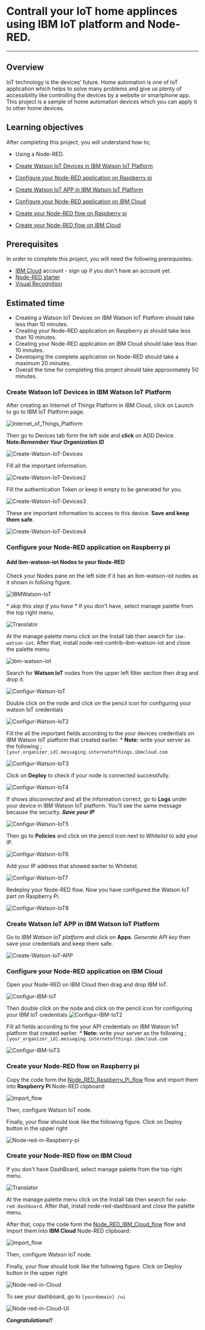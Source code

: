 # Contrall your IoT home applinces using IBM IoT platform and Node-RED.
----------------------------------------------------------------------------------------------------

## Overview

IoT technology is the devices’ future. Home automation is one of IoT application which helps to solve many problems and give us plenty of accessibility like controlling the devices by a website or smartphone app. This project is a sample of home automation devices which you can apply it to other home devices. 




## Learning objectives
After completing this project, you will understand how to;
- Using a Node-RED.

- [Create Watson IoT Devices in IBM Watson IoT Platform](#Create-Watson-IoT-Devices-in-IBM-Watson-IoT-Platform)
- [Configure your Node-RED application on Raspberry pi](#Configure-your-Node-RED-application-on-Raspberry-pi)

- [Create Watson IoT APP in IBM Watson IoT Platform](#Create-Watson-IoT-APP-in-IBM-Watson-IoT-Platform)
- [Configure your Node-RED application on IBM Cloud](#Configure-your-Node-RED-application-on-IBM-Cloud)
- [Create your Node-RED flow on Raspberry pi](#Create-your-Node-RED-flow-on-Raspberry-pi)
- [Create your Node-RED flow on IBM Cloud](#Create-your-Node-RED-flow-on-IBM-Cloud)

## Prerequisites
In order to complete this project, you will need the following prerequisites:
- [IBM Cloud](http://ibm.biz/iot-cloud-signup) account - sign up if you don't have an account yet.
- [Node-RED starter](https://console.bluemix.net/catalog/starters/node-red-starter)
- [Visual Recognition](https://console.bluemix.net/catalog/services/visual-recognition)


## Estimated time
- Creating a Watson IoT Devices on IBM Watson IoT Platform should take less than 10 minutes.
- Creating your Node-RED application on Raspberry pi should take less than 10 minutes.
- Creating your Node-RED application on IBM Cloud should take less than 10 minutes.
- Developing the complete application on Node-RED should take a maximum 20 minutes.
- Overall the time for completing this project should take approximately 50 minutes.



### Create Watson IoT Devices in IBM Watson IoT Platform 

After creating an Internet of Things Platform in IBM Cloud, click on Launch to go to IBM IoT Platform page.

![`Internet_of_Things_Platform`](images/Internet_of_Things_Platform.png)

Then go to Devices tab form the left side and **click** on ADD Device. **Note:_Remember Your Organization ID_**

![`Create-Watson-IoT-Devices`](images/Create-Watson-IoT-Devices.png)

Fill all the important information.







![`Create-Watson-IoT-Devices2`](images/Create-Watson-IoT-Devices2.png)

Fill the authentication Token or keep it empty to be generated for you.

![`Create-Watson-IoT-Devices3`](images/Create-Watson-IoT-Devices3.png)

These are important information to access to this device. **Save and keep them safe**.

![`Create-Watson-IoT-Devices4`](images/Create-Watson-IoT-Devices4.png)


 
### Configure your Node-RED application on Raspberry pi

#### Add ibm-watson-iot Nodes to your Node-RED
Check your Nodes pane on the left side if it has an ibm-watson-iot nodes as it shown in folloing figure. 

![`IBMWatson-IoT`](images/IBMWatson-IoT.png)

\* *skip this step if you have* \*
If you don't have, select manage palette from the top right menu.

![`Translator`](images/8.jpg)

At the manage palette menu click on the Install tab then search for ```ibm-watson-iot```. After that, install node-red-contrib-ibm-watson-iot and close the palette menu.

![`ibm-watson-iot`](images/ibm-watson-iot.png)


Search for **Watson IoT** nodes from the upper left filter section then drag and drop it.  







![`Configur-Watson-IoT`](images/Configur-Watson-IoT.png)


Double click on the node and click on the pencil icon for configuring your watson IoT credentials

![`Configur-Watson-IoT2`](images/Configur-Watson-IoT2.png)

Fill the all the important fields according to the your devices credentials on IBM Watson IoT platform that created earlier.
\* **Note:** write your server as the following ; ```[your_organizer_id].messaging.internetofthings.ibmcloud.com```

![`Configur-Watson-IoT3`](images/Configur-Watson-IoT3.png)

Click on **Deploy** to check if your node is connected successfully. 



![`Configur-Watson-IoT4`](images/Configur-Watson-IoT4.png)



If shows *disconnected* and all the information correct, go to **Logs** under your device in IBM Watson IoT platform. You'll see the same message because the security. **_Save your IP_**




![`Configur-Watson-IoT5`](images/Configur-Watson-IoT5.png)

Then go to **Policies** and click on the pencil icon next to *Whitelist* to add your IP.




![`Configur-Watson-IoT6`](images/Configur-Watson-IoT6.png)

Add your IP address that showed earlier to Whitelist.



![`Configur-Watson-IoT7`](images/Configur-Watson-IoT7.png)


Redeploy your Node-RED flow. Now you have configured the Watson IoT part on Raspberry Pi.


![`Configur-Watson-IoT8`](images/Configur-Watson-IoT8.png)






### Create Watson IoT APP in IBM Watson IoT Platform 

Go to *IBM Watson IoT platform* and click on **Apps**. *Generate API key* then save your credentials and keep them safe.

![`Create-Watson-IoT-APP`](images/Create-Watson-IoT-APP.png)


### Configure your Node-RED application on IBM Cloud


Open your Node-RED on IBM Cloud then drag and drop IBM IoT.



![`Configur-IBM-IoT`](images/Configur-IBM-IoT.png)

Then double click on the node and click on the pencil icon for configuring your IBM IoT credentials
![`Configur-IBM-IoT2`](images/Configur-IBM-IoT2.png)

Fill all fields according to the your API credentials on IBM Watson IoT platform that created earlier.
\* **Note:** write your server as the following ; ```[your_organizer_id].messaging.internetofthings.ibmcloud.com```

![`Configur-IBM-IoT3`](images/Configur-IBM-IoT3.png)

### Create your Node-RED flow on Raspberry pi




Copy the code form the [Node_RED_Raspberry_Pi_flow](Node_RED_Raspberry_Pi_flow) flow and import them into **Raspberry Pi** Node-RED clipboard:



![`Import_flow`](images/Import_flow.png)

Then, configure Watson IoT node.

Finally, your flow should look like the following figure. Click on Deploy button in the upper right


![`Node-red-in-Raspberry-pi`](images/Node-red-in-Raspberry-pi.png)

### Create your Node-RED flow on IBM Cloud


If you don't have DashBoard, select manage palette from the top right menu.

![`Translator`](images/8.jpg)

At the manage palette menu click on the Install tab then search for ```node-red-dashboard```. After that, install node-red-dashboard and close the palette menu.


After that, copy the code form the [Node_RED_IBM_Cloud_flow](Node_RED_IBM_Cloud_flow) flow and import them into **IBM Cloud** Node-RED clipboard:



![`Import_flow`](images/Import_flow.png)

Then, configure Watson IoT node.

Finally, your flow should look like the following figure. Click on Deploy button in the upper right


![`Node-red-in-Cloud`](images/Node-red-in-Cloud.png)


To see your dashboard, go to ```[yourdomain] /ui ```


![`Node-red-in-Cloud-UI`](images/Node-red-in-Cloud-UI.png)


**_Congratulations!!_**

